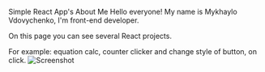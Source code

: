 Simple React App's
About Me
Hello everyone! My name is Mykhaylo Vdovychenko, I'm front-end developer.

On this page you can see several React projects.

For example: equation calc, counter clicker and change style of button, on click.
![Screenshot]([https://github.com/mihavd92/equation-calc/public/image.jpg](https://github.com/mihavd92/equation-calc/blob/75abd2303110fd3315240166571e2a8cb34a6431/public/image.jpg))
